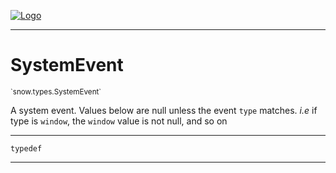 
[![Logo](../../../images/logo.png)](../../../api/index.html)

---



<h1>SystemEvent</h1>
<small>`snow.types.SystemEvent`</small>

A system event.
Values below are null unless the event `type` matches. _i.e_ if type is `window`, the `window` value is not null, and so on

---

`typedef`

---

&nbsp;
&nbsp;

